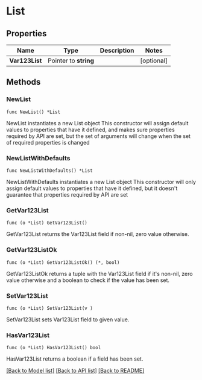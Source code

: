 # List

## Properties

Name | Type | Description | Notes
------------ | ------------- | ------------- | -------------
**Var123List** | Pointer to **string** |  | [optional] 

## Methods

### NewList

`func NewList() *List`

NewList instantiates a new List object
This constructor will assign default values to properties that have it defined,
and makes sure properties required by API are set, but the set of arguments
will change when the set of required properties is changed

### NewListWithDefaults

`func NewListWithDefaults() *List`

NewListWithDefaults instantiates a new List object
This constructor will only assign default values to properties that have it defined,
but it doesn't guarantee that properties required by API are set

### GetVar123List

`func (o *List) GetVar123List() `

GetVar123List returns the Var123List field if non-nil, zero value otherwise.

### GetVar123ListOk

`func (o *List) GetVar123ListOk() (*, bool)`

GetVar123ListOk returns a tuple with the Var123List field if it's non-nil, zero value otherwise
and a boolean to check if the value has been set.

### SetVar123List

`func (o *List) SetVar123List(v )`

SetVar123List sets Var123List field to given value.

### HasVar123List

`func (o *List) HasVar123List() bool`

HasVar123List returns a boolean if a field has been set.


[[Back to Model list]](../README.md#documentation-for-models) [[Back to API list]](../README.md#documentation-for-api-endpoints) [[Back to README]](../README.md)


